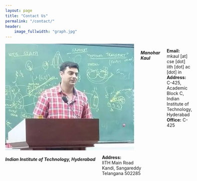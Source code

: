 ```yaml
---
layout: page
title: "Contact Us"
permalink: "/contact/"
header:
    image_fullwidth: "graph.jpg"
---
```

<div class="row">
    <div class="small-12 small-centered columns">
        <img src="/assets/img/contact.webp">
<h5>Manohar Kaul</h5>
    <p>
      <b>Email:</b> mkaul [at] cse [dot] iith [dot] ac [dot] in <br>
      <b>Address:</b> C-425, Academic Block C, Indian Institute of Technology, Hyderabad<br>
      <b>Office:</b> C-425<br>
    </p>
    </div>
</div>


<div class="row">
    <div class="small-12 small-centered columns">
        <h5>Indian Institute of Technology, Hyderabad</h5>
        <p>
          <b>Address:</b><br>IITH Main Road<br>
          Kandi, Sangareddy<br>
          Telangana 502285<br>
        </p>
    </div>
</div>
